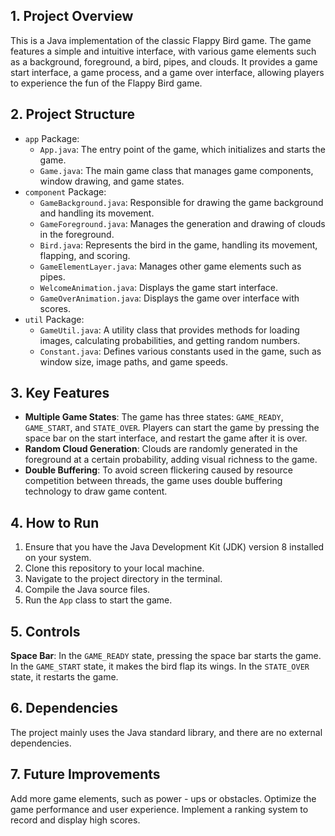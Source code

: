 ## 1. Project Overview
This is a Java implementation of the classic Flappy Bird game. The game features a simple and intuitive interface, with various game elements such as a background, foreground, a bird, pipes, and clouds. It provides a game start interface, a game process, and a game over interface, allowing players to experience the fun of the Flappy Bird game.
## 2. Project Structure
- `app` Package:
  - `App.java`: The entry point of the game, which initializes and starts the game.
  - `Game.java`: The main game class that manages game components, window drawing, and game states.
- `component` Package:
  - `GameBackground.java`: Responsible for drawing the game background and handling its movement.
  - `GameForeground.java`: Manages the generation and drawing of clouds in the foreground.
  - `Bird.java`: Represents the bird in the game, handling its movement, flapping, and scoring.
  - `GameElementLayer.java`: Manages other game elements such as pipes.
  - `WelcomeAnimation.java`: Displays the game start interface.
  - `GameOverAnimation.java`: Displays the game over interface with scores.
- `util` Package:
  - `GameUtil.java`: A utility class that provides methods for loading images, calculating probabilities, and getting random numbers.
  - `Constant.java`: Defines various constants used in the game, such as window size, image paths, and game speeds.
## 3. Key Features
- **Multiple Game States**: The game has three states: `GAME_READY`, `GAME_START`, and `STATE_OVER`. Players can start the game by pressing the space bar on the start interface, and restart the game after it is over.
- **Random Cloud Generation**: Clouds are randomly generated in the foreground at a certain probability, adding visual richness to the game.
- **Double Buffering**: To avoid screen flickering caused by resource competition between threads, the game uses double buffering technology to draw game content.
## 4. How to Run
1. Ensure that you have the Java Development Kit (JDK) version 8 installed on your system.
2. Clone this repository to your local machine.
3. Navigate to the project directory in the terminal.
4. Compile the Java source files.
5. Run the `App` class to start the game.
## 5. Controls
**Space Bar**: In the `GAME_READY` state, pressing the space bar starts the game. In the `GAME_START` state, it makes the bird flap its wings. In the `STATE_OVER` state, it restarts the game.
## 6. Dependencies
The project mainly uses the Java standard library, and there are no external dependencies.
## 7. Future Improvements
Add more game elements, such as power - ups or obstacles.
Optimize the game performance and user experience.
Implement a ranking system to record and display high scores.
